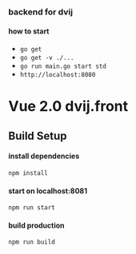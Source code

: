 ### backend for dvij

#### how to start

  * `go get`
  * `go get -v ./...`
  * `go run main.go start std`
  * `http://localhost:8080`

# Vue 2.0 dvij.front

## Build Setup

#### install dependencies
`npm install`

#### start on localhost:8081
`npm run start`

#### build production
`npm run build`
